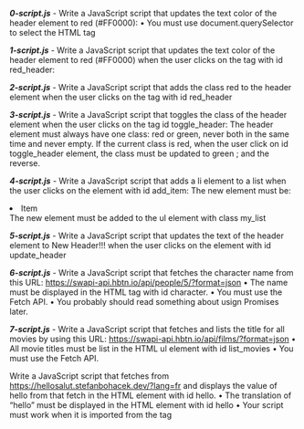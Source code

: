 **_0-script.js_** - Write a JavaScript script that updates the text color of the header element to red (#FF0000):
    • You must use document.querySelector to select the HTML tag

**_1-script.js_** - Write a JavaScript script that updates the text color of the header element to red (#FF0000) when the user clicks on the tag with id red_header:

**_2-script.js_** - Write a JavaScript script that adds the class red to the header element when the user clicks on the tag with id red_header

**_3-script.js_** - Write a JavaScript script that toggles the class of the header element when the user clicks on the tag id toggle_header:
The header element must always have one class: red or green, never both in the same time and never empty. If the current class is red, when the user click on id toggle_header element, the class must be updated to green ; and the reverse.

**_4-script.js_** - Write a JavaScript script that adds a li element to a list when the user clicks on the element with id add_item:
The new element must be: <li>Item</li> The new element must be added to the ul element with class my_list

**_5-script.js_** - Write a JavaScript script that updates the text of the header element to New Header!!! when the user clicks on the element with id update_header

**_6-script.js_** - Write a JavaScript script that fetches the character name from this URL: https://swapi-api.hbtn.io/api/people/5/?format=json
    • The name must be displayed in the HTML tag with id character.
    • You must use the Fetch API.
    • You probably should read something about usign Promises later.

**_7-script.js_** - Write a JavaScript script that fetches and lists the title for all movies by using this URL: https://swapi-api.hbtn.io/api/films/?format=json
    • All movie titles must be list in the HTML ul element with id list_movies
    • You must use the Fetch API.

Write a JavaScript script that fetches from https://hellosalut.stefanbohacek.dev/?lang=fr and displays the value of hello from that fetch in the HTML element with id hello.
    • The translation of “hello” must be displayed in the HTML element with id hello
    • Your script must work when it is imported from the <head> tag